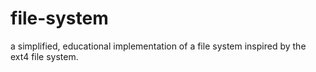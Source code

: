 # file-system
a simplified, educational implementation of a file system inspired by the ext4 file system.
